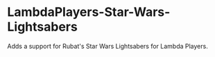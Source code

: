 # LambdaPlayers-Star-Wars-Lightsabers
 Adds a support for Rubat's Star Wars Lightsabers for Lambda Players.
